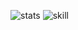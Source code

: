 ![stats](https://github-readme-stats.vercel.app/api?username=onion99&count_private=true&hide=contribs&show_icons=true)
![skill](https://github-readme-stats-one-bice.vercel.app/api/top-langs/?username=onion99&layout=compact&exclude_repo=Hardware-Course&hide=Jupyter%20Notebook,MATLAB&role=OWNER,ORGANIZATION_MEMBER&langs_count=10)
